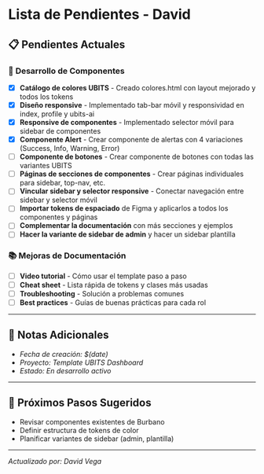 # Lista de Pendientes - David

## 📋 **Pendientes Actuales**

### 🔧 **Desarrollo de Componentes**

- [x] **Catálogo de colores UBITS** - Creado colores.html con layout mejorado y todos los tokens
- [x] **Diseño responsive** - Implementado tab-bar móvil y responsividad en index, profile y ubits-ai
- [x] **Responsive de componentes** - Implementado selector móvil para sidebar de componentes
- [x] **Componente Alert** - Crear componente de alertas con 4 variaciones (Success, Info, Warning, Error)
- [ ] **Componente de botones** - Crear componente de botones con todas las variantes UBITS
- [ ] **Páginas de secciones de componentes** - Crear páginas individuales para sidebar, top-nav, etc.
- [ ] **Vincular sidebar y selector responsive** - Conectar navegación entre sidebar y selector móvil
- [ ] **Importar tokens de espaciado** de Figma y aplicarlos a todos los componentes y páginas
- [ ] **Complementar la documentación** con más secciones y ejemplos
- [ ] **Hacer la variante de sidebar de admin** y hacer un sidebar plantilla

### 📚 **Mejoras de Documentación**

- [ ] **Video tutorial** - Cómo usar el template paso a paso
- [ ] **Cheat sheet** - Lista rápida de tokens y clases más usadas
- [ ] **Troubleshooting** - Solución a problemas comunes
- [ ] **Best practices** - Guías de buenas prácticas para cada rol

---

## 📝 **Notas Adicionales**
- *Fecha de creación: $(date)*
- *Proyecto: Template UBITS Dashboard*
- *Estado: En desarrollo activo*

---

## 🎯 **Próximos Pasos Sugeridos**
- Revisar componentes existentes de Burbano
- Definir estructura de tokens de color
- Planificar variantes de sidebar (admin, plantilla)

---

*Actualizado por: David Vega*
